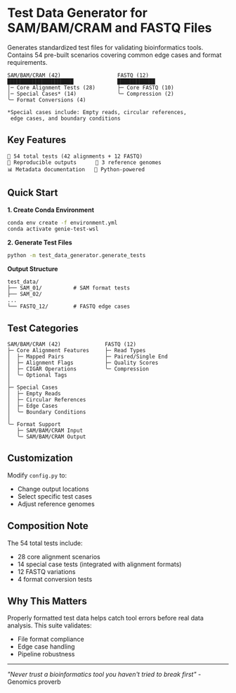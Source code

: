 # Test Data Generator for SAM/BAM/CRAM and FASTQ Files

Generates standardized test files for validating bioinformatics tools. Contains 54 pre-built scenarios covering common edge cases and format requirements.

```text
SAM/BAM/CRAM (42)                  FASTQ (12)       
█████████████████████              ████████████
│─ Core Alignment Tests (28)       ├─ Core FASTQ (10)
│─ Special Cases* (14)             ╰─ Compression (2)
╰─ Format Conversions (4)

*Special cases include: Empty reads, circular references, 
 edge cases, and boundary conditions
```

## Key Features

```plaintext
📂 54 total tests (42 alignments + 12 FASTQ)
🔄 Reproducible outputs      🧬 3 reference genomes
📊 Metadata documentation   🐍 Python-powered
```

## Quick Start

**1. Create Conda Environment**
```bash
conda env create -f environment.yml
conda activate genie-test-wsl
```

**2. Generate Test Files**
```bash
python -m test_data_generator.generate_tests
```

**Output Structure**
```text
test_data/
├── SAM_01/          # SAM format tests
├── SAM_02/  
...
└── FASTQ_12/        # FASTQ edge cases
```

## Test Categories

```text
SAM/BAM/CRAM (42)              FASTQ (12)
├─ Core Alignment Features     ├─ Read Types
│  ├─ Mapped Pairs             ├─ Paired/Single End  
│  ├─ Alignment Flags          ├─ Quality Scores
│  ├─ CIGAR Operations         ╰─ Compression
│  ╰─ Optional Tags
│
├─ Special Cases
│  ├─ Empty Reads
│  ├─ Circular References
│  ├─ Edge Cases
│  ╰─ Boundary Conditions
│
╰─ Format Support
   ├─ SAM/BAM/CRAM Input
   ╰─ SAM/BAM/CRAM Output
```

## Customization  
Modify `config.py` to:  
- Change output locations  
- Select specific test cases  
- Adjust reference genomes

## Composition Note
The 54 total tests include:
- 28 core alignment scenarios
- 14 special case tests (integrated with alignment formats)
- 12 FASTQ variations
- 4 format conversion tests

## Why This Matters  
Properly formatted test data helps catch tool errors before real data analysis. This suite validates:  
- File format compliance  
- Edge case handling  
- Pipeline robustness

---

*"Never trust a bioinformatics tool you haven't tried to break first"* - Genomics proverb

